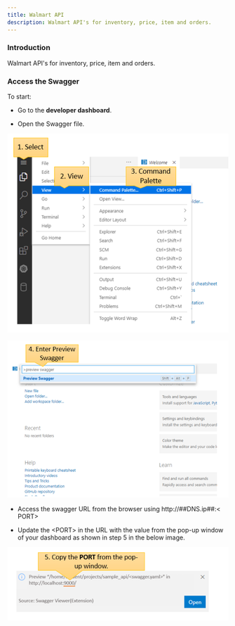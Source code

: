 ```yaml
---
title: Walmart API
description: Walmart API's for inventory, price, item and orders.
---
```


### Introduction

Walmart API's for inventory, price, item and orders.

### Access the Swagger
To start:

* Go to the **developer dashboard**.

* Open the Swagger file.

![swaggerPort](_images/open-command-palette.PNG)


![swaggerPort](_images/preview-swagger.PNG)


* Access the swagger URL from the browser using http://##DNS.ip##: ​<​PORT​>​

* Update the ​<​PORT​>​ in the URL with the value from the pop-up window of your dashboard as shown in step 5 in the below image. 

![swaggerPort](_images/swagger-url-pop-up.PNG)

